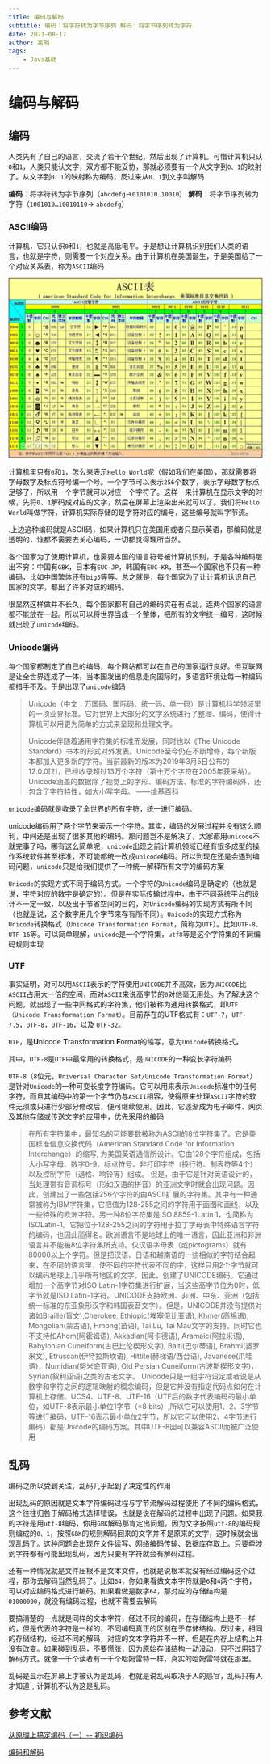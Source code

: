 ```yaml
---
title: 编码与解码
subtitle: 编码：将字符转为字节序列 解码：将字节序列转为字符
date: 2021-08-17
author: 高明
tags:
	- Java基础
---
```


# 编码与解码

## 编码

人类先有了自己的语言，交流了若干个世纪，然后出现了计算机。可惜计算机只认`0`和`1`，人类只能认文字，双方都不能妥协，那就必须要有一个从文字到`0、1`的映射了。从文字到`0、1`的映射称为编码，反过来从`0、1`到文字叫解码

**编码**：将字符转为字节序列（`abcdefg`->`0101010…10010`）
**解码**：将字节序列转为字符（`1001010…10010110`-> `abcdefg`）

### ASCII编码

计算机，它只认识`0`和`1`，也就是高低电平。于是想让计算机识别我们人类的语言，也就是字符，则需要一个对应关系。由于计算机在美国诞生，于是美国给了一个对应关系表，称为`ASCII`编码

![20190408173150892](编码与解码/20190408173150892-16291862993903.jpg)

计算机里只有`0`和`1`，怎么来表示`Hello World`呢（假如我们在美国），那就需要将字母数字及标点符号编一个号。一个字节可以表示`256`个数字，表示字母数字标点足够了，所以用一个字节就可以对应一个字符了。这样一来计算机在显示文字的时候，先将`0`、`1`解码成对应的文字，然后在屏幕上渲染出来就可以了。我们将`Hello World`叫做字符，计算机实际存储的是字符对应的编号，这些编号就叫字节流。

.上边这种编码就是ASCII码，如果计算机只在美国用或者只显示英语，那编码就是透明的，谁都不需要去关心编码，一切都觉得理所当然。

各个国家为了使用计算机，也需要本国的语言符号被计算机识别，于是各种编码层出不穷：中国有`GBK`，日本有`EUC-JP`，韩国有`EUC-KR`，甚至一个国家也不只有一种编码，比如中国繁体还有`big5`等等。总之就是，每个国家为了让计算机认识自己国家的文字，都出了许多对应的编码。

很显然这样做并不长久，每个国家都有自己的编码实在有点乱，连两个国家的语言都不能放在一起。所以可以将世界当成一个整体，把所有的文字统一编号，这时候就出现了`unicode`编码。

### Unicode编码

每个国家都制定了自己的编码，每个网站都可以在自己的国家运行良好。但互联网是让全世界连成了一体，当本国发出的信息走向国际时，多语言环境让每一种编码都措手不及。于是出现了`unicode`编码

> Unicode（中文：万国码、国际码、统一码、单一码）是计算机科学领域里的一项业界标准。它对世界上大部分的文字系统进行了整理、编码，使得计算机可以用更为简单的方式来呈现和处理文字。
>
> Unicode伴随着通用字符集的标准而发展，同时也以《The Unicode Standard》书本的形式对外发表。Unicode至今仍在不断增修，每个新版本都加入更多新的字符。当前最新的版本为2019年3月5日公布的12.0.0[2]，已经收录超过13万个字符（第十万个字符在2005年获采纳）。Unicode涵盖的数据除了视觉上的字形、编码方法、标准的字符编码外，还包含了字符特性，如大小写字母。 ——维基百科

`unicode`编码就是收录了全世界的所有字符，统一进行编码。

unicode编码用了两个字节来表示一个字符。其实，编码的发展过程并没有这么顺利，中间还是出现了很多其他的编码。那问题岂不是解决了，大家都用`unicode`不就完事了吗，哪有这么简单呢，`unicode`出现之前计算机领域已经有很多成型的操作系统软件甚至标准，不可能都统一改成`unicode`编码。所以到现在还是会遇到编码问题，`unicode`只是给我们提供了一种统一解释所有文字的编码方案

`Unicode`的实现方式不同于编码方式。一个字符的`Unicode`编码是确定的（也就是说，字符对应的数字是确定的）。但是在实际传输过程中，由于不同系统平台的设计不一定一致，以及出于节省空间的目的，对`Unicode`编码的实现方式有所不同（也就是说，这个数字用几个字节来存有所不同）。`Unicode`的实现方式称为`Unicode`转换格式（`Unicode Transformation Format`，简称为`UTF`）。比如`UTF-8`、`UTF-16`等。可以简单理解，`unicode`是一个字符集，`utf8`等是这个字符集的不同编码规则实现

### UTF

事实证明，对可以用`ASCII`表示的字符使用`UNICODE`并不高效，因为`UNICODE`比`ASCII`占用大一倍的空间，而对`ASCII`来说高字节的`0`对他毫无用处。为了解决这个问题，就出现了一些中间格式的字符集，他们被称为通用转换格式，即`UTF（Unicode Transformation Format）`。目前存在的UTF格式有：`UTF-7`，`UTF-7.5`，`UTF-8`，`UTF-16`，以及 `UTF-32`。

`UTF`，是**U**nicode **T**ransformation **F**ormat的缩写，意为`Unicode`转换格式。

其中，`UTF-8`是`UTF`中最常用的转换格式，是`UNICODE`的一种变长字符编码

`UTF-8`（`8`位元，`Universal Character Set/Unicode Transformation Format`）是针对`Unicode`的一种可变长度字符编码。它可以用来表示`Unicode`标准中的任何字符，而且其编码中的第一个字节仍与`ASCII`相容，使得原来处理`ASCII`字符的软件无须或只进行少部分修改后，便可继续使用。因此，它逐渐成为电子邮件、网页及其他存储或传送文字的应用中，优先采用的编码

> 在所有字符集中，最知名的可能要数被称为ASCII的8位字符集了。它是美国标准信息交换代码（American Standard Code for Information Interchange）的缩写, 为美国英语通信所设计。它由128个字符组成，包括大小写字母、数字0-9、标点符号、非打印字符（换行符、制表符等4个）以及控制字符（退格、响铃等）组成。
> 但是，由于它是针对英语设计的，当处理带有音调标号（形如汉语的拼音）的亚洲文字时就会出现问题。因此，创建出了一些包括256个字符的由ASCII扩展的字符集。其中有一种通常被称为IBM字符集，它把值为128-255之间的字符用于画图和画线，以及一些特殊的欧洲字符。另一种8位字符集是ISO 8859-1Latin 1，也简称为ISOLatin-1。它把位于128-255之间的字符用于拉丁字母表中特殊语言字符的编码，也因此而得名。欧洲语言不是地球上的唯一语言，因此亚洲和非洲语言并不能被8位字符集所支持。仅汉语字母表（或pictograms）就有80000以上个字符。但是把汉语、日语和越南语的一些相似的字符结合起来，在不同的语言里，使不同的字符代表不同的字，这样只用2个字节就可以编码地球上几乎所有地区的文字。因此，创建了UNICODE编码。它通过增加一个高字节对ISO Latin-1字符集进行扩展，当这些高字节位为0时，低字节就是ISO Latin-1字符。UNICODE支持欧洲、非洲、中东、亚洲（包括统一标准的东亚象形汉字和韩国表音文字）。但是，UNICODE并没有提供对诸如Braille(盲文),Cherokee, Ethiopic(埃塞俄比亚语), Khmer(高棉语), Mongolian(蒙古语), Hmong(苗语), Tai Lu, Tai Mau文字的支持。同时它也不支持如Ahom(阿霍姆语), Akkadian(阿卡德语), Aramaic(阿拉米语), Babylonian Cuneiform(古巴比伦楔形文字), Balti(巴尔蒂语), Brahmi(婆罗米文), Etruscan(伊特拉斯坎语), Hittite(赫梯语/西台语), Javanese(爪哇语)，Numidian(努米底亚语), Old Persian Cuneiform(古波斯楔形文字)，Syrian(叙利亚语)之类的古老文字。
> Unicode只是一组字符设定或者说是从数字和字符之间的逻辑映射的概念编码，但是它并没有指定代码点如何在计算机上存储。UCS4、UTF-8、UTF-16（UTF后的数字代表编码的最小单位，如UTF-8表示最小单位1字节（=8 bits）,所以它可以使用1、2、3字节等进行编码，UTF-16表示最小单位2字节，所以它可以使用2、4字节进行编码）都是Unicode的编码方案。其中UTF-8因可以兼容ASCII而被广泛使用

## 乱码

编码之所以受到关注，乱码几乎起到了决定性的作用

出现乱码的原因就是文本字符编码过程与字节流解码过程使用了不同的编码格式，这个往往归咎于解码格式选择错误，也就是说在解码的过程中出现了问题。如果我的字符是用`utf-8`编码，你用`GBK`解码那肯定出问题。因为文字按照`utf-8`的编码规则编成的`0、1`，按照`GBK`的规则解码回来的文字并不是原来的文字，这时候就会出现乱码了。这种问题会出现在文件读写、网络编码传输、数据库存取上。只要牵涉到字符都有可能出现乱码，因为只要有字符就会有解码过程。

还有一种情况就是文件压根不是文本文件，也就是说根本就没有经过编码这个过程，那你去解码当然乱码了。比如`64`，你如果看做文本字符就是`6`和`4`两个字符，可以对应编码格式进行编码。如果看做是数字`64`，那对应的存储结构是`01000000`，就没有编码过程，也就不需要去解码

要搞清楚的一点就是同样的文本字符，经过不同的编码，在存储结构上是不一样的，但是代表的字符是一样的，不同编码真正的区别在于存储结构。反过来，相同的存储结构，经过不同的解码，对应的文本字符并不一样，但是在内存上结构上并没有改变。如果碰到乱码，不要慌张，因为原始存储结构一动没动，只不过用错了解码方式。就像一千个读者有一千个哈姆雷特一样，真实的哈姆雷特就在那里。

乱码是显示在屏幕上才被认为是乱码，也就是说乱码取决于人的感官，乱码只有人才知道﹐计算机不认为这是乱码。

## 参考文献

[从原理上搞定编码（一）-- 初识编码](https://www.cnblogs.com/luguo3000/p/3592562.html)

[编码和解码](https://blog.csdn.net/qq_33240946/article/details/88936379)


